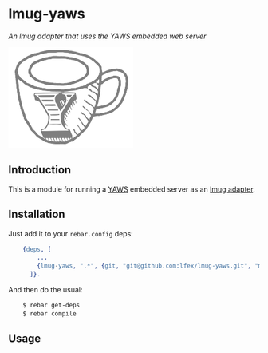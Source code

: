 # lmug-yaws

*An lmug adapter that uses the YAWS embedded web server*

<img src="resources/images/lmug-yaws.png" />


## Introduction

This is a module for running a
[YAWS](http://yaws.hyber.org/) embedded server as an
[lmug adapter](https://github.com/lfex/lmug/blob/master/doc/SPEC.md#adapters).


## Installation

Just add it to your ``rebar.config`` deps:

```erlang
    {deps, [
        ...
        {lmug-yaws, ".*", {git, "git@github.com:lfex/lmug-yaws.git", "master"}}
      ]}.
```

And then do the usual:

```bash
    $ rebar get-deps
    $ rebar compile
```


## Usage

